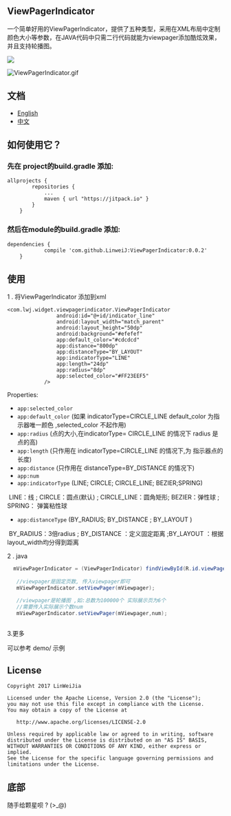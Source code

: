 ## ViewPagerIndicator

 一个简单好用的ViewPagerIndicator，提供了五种类型，采用在XML布局中定制颜色大小等参数，在JAVA代码中只需二行代码就能为viewpager添加酷炫效果，并且支持轮播图。

[![](https://jitpack.io/v/LinweiJ/ViewPagerIndicator.svg)](https://jitpack.io/#LinweiJ/ViewPagerIndicator)

![ViewPagerIndicator.gif](https://github.com/LinweiJ/ViewPagerIndicator/blob/master/screen_shot/ViewPagerIndicator.gif)

## 文档

- [English](https://github.com/LinweiJ/ViewPagerIndicator/blob/master/README_EN.md)
- [中文](https://github.com/LinweiJ/ViewPagerIndicator/blob/master/README.md)



## 如何使用它？

### 先在 project的build.gradle 添加:

```
allprojects {
		repositories {
			...
			maven { url "https://jitpack.io" }
		}
	}
```

### 然后在module的build.gradle 添加:

```
dependencies {
	        compile 'com.github.LinweiJ:ViewPagerIndicator:0.0.2'
	}
```

## 使用

1 . 将ViewPagerIndicator 添加到xml

```
<com.lwj.widget.viewpagerindicator.ViewPagerIndicator
				android:id="@+id/indicator_line"
				android:layout_width="match_parent"
				android:layout_height="50dp"
				android:background="#efefef"
				app:default_color="#cdcdcd"
				app:distance="800dp"
				app:distanceType="BY_LAYOUT"
				app:indicatorType="LINE"
				app:length="24dp"
				app:radius="8dp"
				app:selected_color="#FF23EEF5"
			/>
```

Properties:

- `app:selected_color`  
- `app:default_color`   (如果 indicatorType=CIRCLE_LINE  default_color 为指示器唯一颜色 ,selected_color 不起作用)
- `app:radius`  (点的大小,在indicatorType= CIRCLE_LINE 的情况下 radius 是点的高)
- `app:length`   (只作用在 indicatorType=CIRCLE_LINE 的情况下,为 指示器点的长度)
- `app:distance`    (只作用在 distanceType=BY_DISTANCE 的情况下)
- `app:num`
- `app:indicatorType` (LINE;  CIRCLE; CIRCLE_LINE; BEZIER;SPRING)

​        LINE：线 ; CIRCLE：圆点(默认) ; CIRCLE_LINE：圆角矩形;  BEZIER：弹性球 ; SPRING： 弹簧粘性球

- `app:distanceType` (BY_RADIUS; BY_DISTANCE ; BY_LAYOUT )

​       BY_RADIUS：3倍radius ; BY_DISTANCE ：定义固定距离 ;BY_LAYOUT ：根据layout_width均分得到距离

2 .  java 

```java
  mViewPagerIndicator = (ViewPagerIndicator) findViewById(R.id.viewPagerIndicator);
   
   //viewpager是固定页数, 传入viewpager即可
   mViewPagerIndicator.setViewPager(mViewpager);

   //viewpager是轮播图 ,如:总数为100000个 实际展示页为6个 
   //需要传入实际展示个数num
   mViewPagerIndicator.setViewPager(mViewpager,num);
   
```

3.更多

  可以参考 demo/ 示例

## License

```
Copyright 2017 LinWeiJia

Licensed under the Apache License, Version 2.0 (the "License");
you may not use this file except in compliance with the License.
You may obtain a copy of the License at

   http://www.apache.org/licenses/LICENSE-2.0

Unless required by applicable law or agreed to in writing, software
distributed under the License is distributed on an "AS IS" BASIS,
WITHOUT WARRANTIES OR CONDITIONS OF ANY KIND, either express or implied.
See the License for the specific language governing permissions and
limitations under the License.
```
## 底部

随手给颗星呗 ? (>_@)